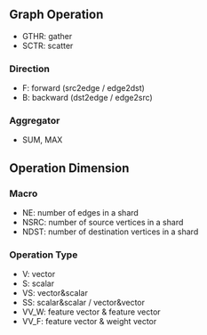## Graph Operation

- GTHR: gather
- SCTR: scatter

### Direction

- F: forward (src2edge / edge2dst)
- B: backward (dst2edge / edge2src)

### Aggregator

- SUM, MAX

## Operation Dimension

### Macro

- NE: number of edges in a shard
- NSRC: number of source vertices in a shard
- NDST: number of destination vertices in a shard

### Operation Type

- V: vector
- S: scalar
- VS: vector&scalar
- SS: scalar&scalar / vector&vector
- VV_W: feature vector & feature vector
- VV_F: feature vector & weight vector
